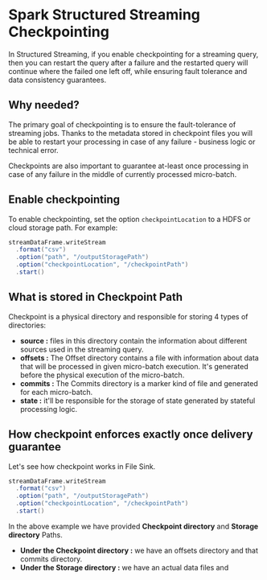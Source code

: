 
# Spark Structured Streaming Checkpointing

In Structured Streaming, if you enable checkpointing for a streaming query, then you can restart the query after a failure and the restarted query will continue where the failed one left off, while ensuring fault tolerance and data consistency guarantees.

## Why needed?
The primary goal of checkpointing is to ensure the fault-tolerance of streaming jobs. Thanks to the metadata stored in checkpoint files you will be able to restart your processing in case of any failure - business logic or technical error.

Checkpoints are also important to guarantee at-least once processing in case of any failure in the middle of currently processed micro-batch.

## Enable checkpointing
To enable checkpointing, set the option `checkpointLocation` to a HDFS or cloud storage path. For example:
```scala
streamDataFrame.writeStream
  .format("csv")
  .option("path", "/outputStoragePath")
  .option("checkpointLocation", "/checkpointPath")
  .start()
```
## What is stored in Checkpoint Path
Checkpoint is a physical directory and responsible for storing 4 types of directories:

-   **source :** files in this directory contain the information about different sources used in the streaming query.
-   **offsets :** The Offset directory contains a file with information about data that will be processed in given micro-batch execution. It's generated before the physical execution of the micro-batch.
-   **commits :** The Commits directory is a marker kind of file and generated for each micro-batch. 
-   **state :** it'll be responsible for the storage of state generated by stateful processing logic.

## How checkpoint enforces exactly once delivery guarantee
Let's see how checkpoint works in File Sink.
```scala
streamDataFrame.writeStream
  .format("csv")
  .option("path", "/outputStoragePath")
  .option("checkpointLocation", "/checkpointPath")
  .start()
```
In the above example we have provided **Checkpoint directory** and **Storage directory** Paths.

 - **Under the Checkpoint directory :** we have an offsets directory and that commits directory.
 - **Under the Storage directory :** we have an actual data files and 

<!--stackedit_data:
eyJoaXN0b3J5IjpbNjQ4MzA0NjY3LC0xNTIyMzQxMjg3LC00Nz
Q0NjcxMjEsODU4NjIwNDY0LDc4NzEyNzI1MSwtMTg0NzY5NjM3
NywtMTY5MzEzODM1MSwxNjU2MTMyNjI4LDI0MTczODQ3Nyw2OD
QyMDUzNzAsMTYwMDQwMzQzMSwtNzI3MDE1MDA3LC05NTkxMzky
NzgsOTg1NjM1NjU0LC0xNTQyNjA4MjU0LC0xOTQyMjgzMjIwLC
00MjIzMTg5OTQsLTMyNDI4MDczMCwtMjExNDUwMDQ4MywtMjEy
MjQ2NTc4MV19
-->
